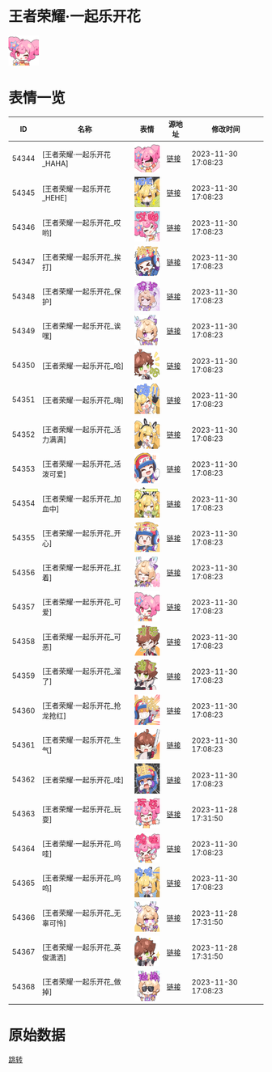 # 王者荣耀·一起乐开花

<img src="./cover.png" height="60" alt="cover" />

# 表情一览

|ID|名称|表情|源地址|修改时间|
|----|----|----|----|----|
|54344|[王者荣耀·一起乐开花_HAHA]|<img src="./pic/054344_%5B王者荣耀·一起乐开花_HAHA%5D.png" height="60" alt="HAHA"/>|[链接](https://i0.hdslb.com/bfs/emote/9212fbd552ca4b16932d2c92581ab03e99be12ee.png)|2023-11-30 17:08:23|
|54345|[王者荣耀·一起乐开花_HEHE]|<img src="./pic/054345_%5B王者荣耀·一起乐开花_HEHE%5D.png" height="60" alt="HEHE"/>|[链接](https://i0.hdslb.com/bfs/emote/5baf514a8e192625ba2470ace7b2a018a746f77e.png)|2023-11-30 17:08:23|
|54346|[王者荣耀·一起乐开花_哎哟]|<img src="./pic/054346_%5B王者荣耀·一起乐开花_哎哟%5D.png" height="60" alt="哎哟"/>|[链接](https://i0.hdslb.com/bfs/emote/984466cb37a18b1e5ef1b7f716d9e1e83a5e803a.png)|2023-11-30 17:08:23|
|54347|[王者荣耀·一起乐开花_挨打]|<img src="./pic/054347_%5B王者荣耀·一起乐开花_挨打%5D.png" height="60" alt="挨打"/>|[链接](https://i0.hdslb.com/bfs/emote/cbb747021306f4cf6a64b0e96fbf54e5412abc23.png)|2023-11-30 17:08:23|
|54348|[王者荣耀·一起乐开花_保护]|<img src="./pic/054348_%5B王者荣耀·一起乐开花_保护%5D.png" height="60" alt="保护"/>|[链接](https://i0.hdslb.com/bfs/emote/2e6c05d3f3aec32fb7af807ca970373623da16b3.png)|2023-11-30 17:08:23|
|54349|[王者荣耀·一起乐开花_诶嘿]|<img src="./pic/054349_%5B王者荣耀·一起乐开花_诶嘿%5D.png" height="60" alt="诶嘿"/>|[链接](https://i0.hdslb.com/bfs/emote/1810335105fd491d3022303e0f8d8b11d5e2daba.png)|2023-11-30 17:08:23|
|54350|[王者荣耀·一起乐开花_哈]|<img src="./pic/054350_%5B王者荣耀·一起乐开花_哈%5D.png" height="60" alt="哈"/>|[链接](https://i0.hdslb.com/bfs/emote/0bff331663a9a16ad0a83301b7a90b23797a85fd.png)|2023-11-30 17:08:23|
|54351|[王者荣耀·一起乐开花_嗨]|<img src="./pic/054351_%5B王者荣耀·一起乐开花_嗨%5D.png" height="60" alt="嗨"/>|[链接](https://i0.hdslb.com/bfs/emote/b72a69376f68487516f805b26928f83f4ba23e00.png)|2023-11-30 17:08:23|
|54352|[王者荣耀·一起乐开花_活力满满]|<img src="./pic/054352_%5B王者荣耀·一起乐开花_活力满满%5D.png" height="60" alt="活力满满"/>|[链接](https://i0.hdslb.com/bfs/emote/bf10e766b2df686ea1ac2a4d7632d47c7995d45d.png)|2023-11-30 17:08:23|
|54353|[王者荣耀·一起乐开花_活泼可爱]|<img src="./pic/054353_%5B王者荣耀·一起乐开花_活泼可爱%5D.png" height="60" alt="活泼可爱"/>|[链接](https://i0.hdslb.com/bfs/emote/e5a984c911fc562664ef6ae73153502929b79efc.png)|2023-11-30 17:08:23|
|54354|[王者荣耀·一起乐开花_加血中]|<img src="./pic/054354_%5B王者荣耀·一起乐开花_加血中%5D.png" height="60" alt="加血中"/>|[链接](https://i0.hdslb.com/bfs/emote/e7a9c348a5bc76bf04eb4df5973aefa1408b8391.png)|2023-11-30 17:08:23|
|54355|[王者荣耀·一起乐开花_开心]|<img src="./pic/054355_%5B王者荣耀·一起乐开花_开心%5D.png" height="60" alt="开心"/>|[链接](https://i0.hdslb.com/bfs/emote/211df644a3d9c55edb193de84e1adfaa9ee0d5f2.png)|2023-11-30 17:08:23|
|54356|[王者荣耀·一起乐开花_扛着]|<img src="./pic/054356_%5B王者荣耀·一起乐开花_扛着%5D.png" height="60" alt="扛着"/>|[链接](https://i0.hdslb.com/bfs/emote/ef69c68261b48f79e1893536261c95e2dee845b7.png)|2023-11-30 17:08:23|
|54357|[王者荣耀·一起乐开花_可爱]|<img src="./pic/054357_%5B王者荣耀·一起乐开花_可爱%5D.png" height="60" alt="可爱"/>|[链接](https://i0.hdslb.com/bfs/emote/1339bf26607a252b4fda25de6093704dffbe43e3.png)|2023-11-30 17:08:23|
|54358|[王者荣耀·一起乐开花_可恶]|<img src="./pic/054358_%5B王者荣耀·一起乐开花_可恶%5D.png" height="60" alt="可恶"/>|[链接](https://i0.hdslb.com/bfs/emote/ab9bf22e64e93601d7a16b569ffaf3588b663fd1.png)|2023-11-30 17:08:23|
|54359|[王者荣耀·一起乐开花_溜了]|<img src="./pic/054359_%5B王者荣耀·一起乐开花_溜了%5D.png" height="60" alt="溜了"/>|[链接](https://i0.hdslb.com/bfs/emote/3157ede552fa963f5b74bfead98915c72def7e10.png)|2023-11-30 17:08:23|
|54360|[王者荣耀·一起乐开花_抢龙抢红]|<img src="./pic/054360_%5B王者荣耀·一起乐开花_抢龙抢红%5D.png" height="60" alt="抢龙抢红"/>|[链接](https://i0.hdslb.com/bfs/emote/92b024734a45cfc159b04a737bf2fbe7c7a0c989.png)|2023-11-30 17:08:23|
|54361|[王者荣耀·一起乐开花_生气]|<img src="./pic/054361_%5B王者荣耀·一起乐开花_生气%5D.png" height="60" alt="生气"/>|[链接](https://i0.hdslb.com/bfs/emote/119c494b02f6e67ad5ca1c29d54cb6d5647bad6f.png)|2023-11-30 17:08:23|
|54362|[王者荣耀·一起乐开花_哇]|<img src="./pic/054362_%5B王者荣耀·一起乐开花_哇%5D.png" height="60" alt="哇"/>|[链接](https://i0.hdslb.com/bfs/emote/b017015eb3b54b5522aec9d837651641a577176b.png)|2023-11-30 17:08:23|
|54363|[王者荣耀·一起乐开花_玩耍]|<img src="./pic/054363_%5B王者荣耀·一起乐开花_玩耍%5D.png" height="60" alt="玩耍"/>|[链接](https://i0.hdslb.com/bfs/emote/b5d59c26cc9618ce736cfaf6dab3da98291b996b.png)|2023-11-28 17:31:50|
|54364|[王者荣耀·一起乐开花_呜哇]|<img src="./pic/054364_%5B王者荣耀·一起乐开花_呜哇%5D.png" height="60" alt="呜哇"/>|[链接](https://i0.hdslb.com/bfs/emote/d38301850eab95efa5a6772637ed891c37b58eec.png)|2023-11-30 17:08:23|
|54365|[王者荣耀·一起乐开花_呜呜]|<img src="./pic/054365_%5B王者荣耀·一起乐开花_呜呜%5D.png" height="60" alt="呜呜"/>|[链接](https://i0.hdslb.com/bfs/emote/0d49444509a366e657b74a0f69f457c78d1678d7.png)|2023-11-30 17:08:23|
|54366|[王者荣耀·一起乐开花_无辜可怜]|<img src="./pic/054366_%5B王者荣耀·一起乐开花_无辜可怜%5D.png" height="60" alt="无辜可怜"/>|[链接](https://i0.hdslb.com/bfs/emote/6de8174e7f85c19b32fa7fc4c7867d25de14d182.png)|2023-11-28 17:31:50|
|54367|[王者荣耀·一起乐开花_英俊潇洒]|<img src="./pic/054367_%5B王者荣耀·一起乐开花_英俊潇洒%5D.png" height="60" alt="英俊潇洒"/>|[链接](https://i0.hdslb.com/bfs/emote/dc2095e4c85fd5bc762b2a2317c7411cbcdcaa60.png)|2023-11-28 17:31:50|
|54368|[王者荣耀·一起乐开花_做掉]|<img src="./pic/054368_%5B王者荣耀·一起乐开花_做掉%5D.png" height="60" alt="做掉"/>|[链接](https://i0.hdslb.com/bfs/emote/23f5844f23bc0b6b5c10c3cc6dfdc1b5a56c493f.png)|2023-11-30 17:08:23|

# 原始数据

[跳转](./raw.json)


